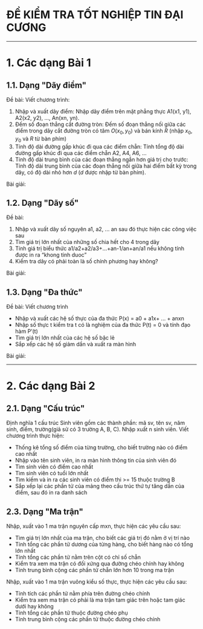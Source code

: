 # ĐỀ KIỂM TRA TỐT NGHIỆP TIN ĐẠI CƯƠNG

---

# 1. Các dạng Bài 1

## 1.1. Dạng "Dãy điểm"

Đề bài:
Viết chương trình:

1. Nhập và xuất dãy điểm: Nhập dãy điểm trên mặt phẳng thực A1(x1, y1), A2(x2, y2), ..., An(xn, yn).
2. Đếm số đoạn thẳng cắt đường tròn: Đếm số đoạn thẳng nối giữa các điểm trong dãy cắt đường tròn có tâm $O(x_0,y_0)$ và bán kính $R$ (nhập $x_0, y_0$ và $R$ từ bàn phím)
3. Tính độ dài đường gấp khúc đi qua các điểm chẵn: Tính tổng độ dài đường gấp khúc đi qua các điểm chẵn A2, A4, A6, ...
4. Tính độ dài trung bình của các đoạn thẳng ngắn hơn giá trị cho trước: Tính độ dài trung bình của các đoạn thẳng nối giữa hai điểm bất kỳ trong dãy, có độ dài nhỏ hơn $d$ ($d$ được nhập từ bàn phím).

Bài giải:

## 1.2. Dạng "Dãy số"

Đề bài:

1. Nhập và xuất dãy số nguyên a1, a2, ... an sau đó thực hiện các công việc sau
2. Tìm giá trị lớn nhất của những số chia hết cho 4 trong dãy
3. Tính giá trị biểu thức a1/a2+a2/a3+…+an-1/an+an/a1 nếu không tính được in ra “khong tinh duoc”
4. Kiểm tra dãy có phải toàn là số chính phương hay không?

Bài giải:

## 1.3. Dạng "Đa thức"

Đề bài:
Viết chương trình

- Nhập và xuất các hệ số thực của đa thức P(x) = a0 + a1x+ ... + anxn
- Nhập số thực t kiểm tra t có là nghiệm của đa thức P(t) = 0 và tính đạo hàm P’(t)
- Tìm giá trị lớn nhất của các hệ số bậc lẻ
- Sắp xếp các hệ số giảm dần và xuất ra màn hình

Bài giải:

---

# 2. Các dạng Bài 2

## 2.1. Dạng "Cấu trúc"

Định nghĩa 1 cấu trúc Sinh viên gồm các thành phần: mã sv, tên sv, năm sinh, điểm, trường(giả sử có 3 trường A, B, C). Nhập xuất n sinh viên. Viết chương trình thực hiện:

- Thống kê tổng số điểm của từng trường, cho biết trường nào có điểm cao nhất
- Nhập vào tên sinh viên, in ra màn hình thông tin của sinh viên đó
- Tìm sinh viên có điểm cao nhất
- Tìm sinh viên có tuổi lớn nhất
- Tìm kiếm và in ra các sinh viên có điểm thi >= 15 thuộc trường B
- Sắp xếp lại các phần tử của mảng theo cấu trúc thứ tự tăng dần của điểm, sau đó in ra danh sách

## 2.3. Dạng "Ma trận"

Nhập, xuất vào 1 ma trận nguyên cấp mxn, thực hiện các yêu cầu sau:

- Tìm giá trị lớn nhất của ma trận, cho biết các giá trị đó nằm ở vị trí nào
- Tính tổng các phần tử dương của từng hàng, cho biết hàng nào có tổng lớn nhất
- Tính tổng các phần tử nằm trên cột có chỉ số chẵn
- Kiểm tra xem ma trận có đối xứng qua đường chéo chính hay không
- Tính trung bình cộng các phần tử chẵn lớn hơn 10 trong ma trận

Nhập, xuất vào 1 ma trận vuông kiểu số thực, thực hiện các yêu cầu sau:

- Tính tích các phần tử nằm phía trên đường chéo chính
- Kiểm tra xem ma trận có phải là ma trận tam giác trên hoặc tam giác dưới hay không
- Tính tổng các phần tử thuộc đường chéo phụ
- Tính trung bình cộng các phần tử thuộc đường chéo chính
